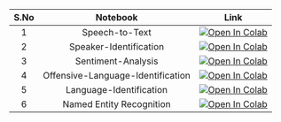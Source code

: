 | S.No |             Notebook              |                                                                                                                 Link                                                                                                                  |                                       
|:----:|:---------------------------------:|:-------------------------------------------------------------------------------------------------------------------------------------------------------------------------------------------------------------------------------------:|
|  1   |          Speech-to-Text           |          [![Open In Colab](https://colab.research.google.com/assets/colab-badge.svg)](https://colab.research.google.com/github/hbbg-rbg/code-mixed-survey/blob/main/notebooks/Quantitative-Analysis/1.Speech-to-Text.ipynb)           |
|  2   |      Speaker-Identification       |          [![Open In Colab](https://colab.research.google.com/assets/colab-badge.svg)](https://colab.research.google.com/github/hbbg-rbg/code-mixed-survey/blob/main/notebooks/Quantitative-Analysis/2.Speaker-Identification.ipynb)           |
|  3   |        Sentiment-Analysis         |        [![Open In Colab](https://colab.research.google.com/assets/colab-badge.svg)](https://colab.research.google.com/github/hbbg-rbg/code-mixed-survey/blob/main/notebooks/Quantitative-Analysis/3.Sentiment-Analysis.ipynb)         |
|  4   | Offensive-Language-Identification | [![Open In Colab](https://colab.research.google.com/assets/colab-badge.svg)](https://colab.research.google.com/github/hbbg-rbg/code-mixed-survey/blob/main/notebooks/Quantitative-Analysis/4.Offensive-Language-Identification.ipynb) |
|  5   |      Language-Identification      |      [![Open In Colab](https://colab.research.google.com/assets/colab-badge.svg)](https://colab.research.google.com/github/hbbg-rbg/code-mixed-survey/blob/main/notebooks/Quantitative-Analysis/5.Language-Identification.ipynb)      |
|  6   |     Named Entity Recognition      |     [![Open In Colab](https://colab.research.google.com/assets/colab-badge.svg)](https://colab.research.google.com/github/hbbg-rbg/code-mixed-survey/blob/main/notebooks/Quantitative-Analysis/6.Named-Entity-Recognition.ipynb)      |
